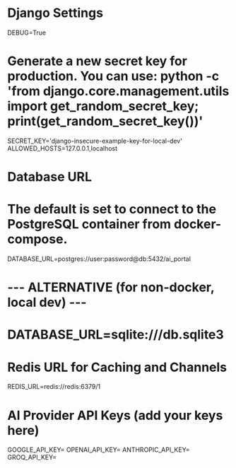 
# Django Settings
DEBUG=True
# Generate a new secret key for production. You can use: python -c 'from django.core.management.utils import get_random_secret_key; print(get_random_secret_key())'
SECRET_KEY='django-insecure-example-key-for-local-dev'
ALLOWED_HOSTS=127.0.0.1,localhost

# Database URL
# The default is set to connect to the PostgreSQL container from docker-compose.
DATABASE_URL=postgres://user:password@db:5432/ai_portal

# --- ALTERNATIVE (for non-docker, local dev) ---
# DATABASE_URL=sqlite:///db.sqlite3


# Redis URL for Caching and Channels
REDIS_URL=redis://redis:6379/1

# AI Provider API Keys (add your keys here)
GOOGLE_API_KEY=
OPENAI_API_KEY=
ANTHROPIC_API_KEY=
GROQ_API_KEY=
